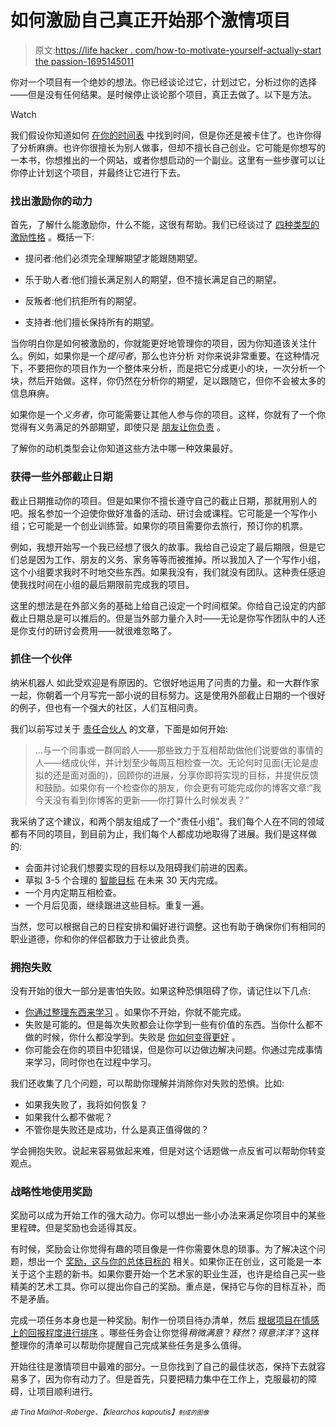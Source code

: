 # 如何激励自己真正开始那个激情项目

> 原文:[https://life hacker . com/how-to-motivate-yourself-actually-start the passion-1695145011](https://lifehacker.com/how-to-motivate-yourself-to-actually-start-that-passion-1695145011)

你对一个项目有一个绝妙的想法。你已经谈论过它，计划过它，分析过你的选择——但是没有任何结果。是时候停止谈论那个项目，真正去做了。以下是方法。

Watch

我们假设你知道如何 [在你的时间表](http://lifehacker.com/how-to-find-time-to-learn-something-new-or-tackle-a-pas-5590732) 中找到时间，但是你还是被卡住了。也许你得了分析麻痹。也许你很擅长为别人做事，但却不擅长自己创业。它可能是你想写的一本书，你想推出的一个网站，或者你想启动的一个副业。这里有一些步骤可以让你停止计划这个项目，并最终让它进行下去。

### 找出激励你的动力

首先，了解什么能激励你，什么不能，这很有帮助。我们已经谈过了 [四种类型的激励性格](http://lifehacker.com/the-four-motivation-types-and-how-they-affect-your-habi-1692300112) 。概括一下:

*   提问者:他们必须完全理解期望才能跟随期望。

*   乐于助人者:他们擅长满足别人的期望，但不擅长满足自己的期望。

*   反叛者:他们抗拒所有的期望。

*   支持者:他们擅长保持所有的期望。

当你明白你是如何被激励的，你就能更好地管理你的项目，因为你知道该关注什么。例如，如果你是一个*提问者*，那么也许分析
对你来说非常重要。在这种情况下，不要把你的项目作为一个整体来分析，而是把它分成更小的块，一次分析一个块，然后开始做。这样，你仍然在分析你的期望，足以跟随它，但你不会被太多的信息麻痹。

如果你是一个*义务者*，你可能需要让其他人参与你的项目。这样，你就有了一个你觉得有义务满足的外部期望，即使只是 [朋友让你负责](http://lifehacker.com/how-to-work-towards-and-achieve-your-goals-in-public-5893162) 。

了解你的动机类型会让你知道这些方法中哪一种效果最好。

### 获得一些外部截止日期

截止日期推动你的项目。但是如果你不擅长遵守自己的截止日期，那就用别人的吧。报名参加一个迫使你做好准备的活动、研讨会或课程。它可能是一个写作小组；它可能是一个创业训练营。如果你的项目需要你去旅行，预订你的机票。

例如，我想开始写一个我已经想了很久的故事。我给自己设定了最后期限，但是它们总是因为工作、朋友的义务、家务等等而被推掉。所以我加入了一个写作小组，这个小组要求我时不时地交些东西。如果我没有，我们就没有团队。这种责任感迫使我找时间在小组的最后期限前完成我的项目。

这里的想法是在外部义务的基础上给自己设定一个时间框架。你给自己设定的内部截止日期总是可以推后的。但是当外部力量介入时——无论是你写作团队中的人还是你支付的研讨会费用——就很难忽略了。

### 抓住一个伙伴

纳米机器人 如此受欢迎是有原因的。它很好地运用了问责的力量。和一大群作家一起，你朝着一个月写完一部小说的目标努力。这是使用外部截止日期的一个很好的例子，但也有一个强大的社区，人们互相问责。

我们以前写过关于 [责任合伙人](http://lifehacker.com/four-lies-you-tell-yourself-about-productivity-and-how-514027167) 的文章，下面是如何开始:

> ...与一个同事或一群同龄人——那些致力于互相帮助做他们说要做的事情的人——结成伙伴，并计划至少每周互相检查一次。无论何时见面(无论是虚拟的还是面对面的)，回顾你的进展，分享你即将实现的目标，并提供反馈和鼓励。如果你有一个检查你的朋友，你会更有可能完成你的博客文章:“我今天没有看到你博客的更新——你打算什么时候发表？”

我采纳了这个建议，和两个朋友组成了一个“责任小组”。我们每个人在不同的领域都有不同的项目，到目前为止，我们每个人都成功地取得了进展。我们是这样做的:

*   会面并讨论我们想要实现的目标以及阻碍我们前进的因素。
*   草拟 3-5 个合理的 [智能目标](http://lifehacker.com/achieve-goals-using-the-s-m-a-r-t-method-5345211) 在未来 30 天内完成。
*   一个月内定期互相检查。
*   一个月后见面，继续跟进这些目标。重复一遍。

当然，您可以根据自己的日程安排和偏好进行调整。这也有助于确保你们有相同的职业道德，你和你的伴侣都致力于让彼此负责。

### 拥抱失败

没有开始的很大一部分是害怕失败。如果这种恐惧阻碍了你，请记住以下几点:

*   [你通过整理东西来学习](http://lifehacker.com/you-learn-by-finishing-things-1644821208) 。如果你不开始，你就不能完成。
*   失败是可能的。但是每次失败都会让你学到一些有价值的东西。当你什么都不做的时候，你什么都没学到。失败是 [你如何变得更好](http://lifehacker.com/reframe-how-you-think-about-failure-by-changing-its-def-596193760) 。
*   你可能会在你的项目中犯错误，但是你可以边做边解决问题。你通过完成事情来学习，同时你也在过程中学习。

我们还收集了几个问题，可以帮助你理解并消除你对失败的恐惧。比如:

*   如果我失败了，我将如何恢复？
*   如果我什么都不做呢？
*   不管你是失败还是成功，什么是真正值得做的？

学会拥抱失败。说起来容易做起来难，但是对这个话题做一点反省可以帮助你转变观点。

### 战略性地使用奖励

奖励可以成为开始工作的强大动力。你可以想出一些小办法来满足你项目中的某些里程碑。但是奖励也会适得其反。

有时候，奖励会让你觉得有趣的项目像是一件你需要休息的琐事。为了解决这个问题，想出一个 [奖励，这与你的总体目标的](http://lifehacker.com/give-yourself-relevant-rewards-not-random-ones-to-sta-1666723053) 相关。如果你正在创业，这可能是一本关于这个主题的新书。如果你要开始一个艺术家的职业生涯，也许是给自己买一些精美的艺术工具。你可以提出你自己的奖励。重点是，保持它与你的目标互补，而不是矛盾。

完成一项任务本身也是一种奖励。制作一份项目待办清单，然后 [根据项目在情感上的回报程度进行排序](http://lifehacker.com/sort-your-to-do-list-by-emotion-or-reward-to-give-yours-1298596368) 。哪些任务会让你觉得*稍微满意*？*释然*？*得意洋洋*？这样整理你的清单可以帮助你提醒自己完成某些任务是多么值得。

开始往往是激情项目中最难的部分。一旦你找到了自己的最佳状态，保持下去就容易多了，因为你有动力了。但是首先，只要把精力集中在工作上，克服最初的障碍，让项目顺利进行。

<small>*由 Tina Mailhot-Roberge、*</small><small>*【klearchos kapoutis】*<small>*制成的图像*</small></small>